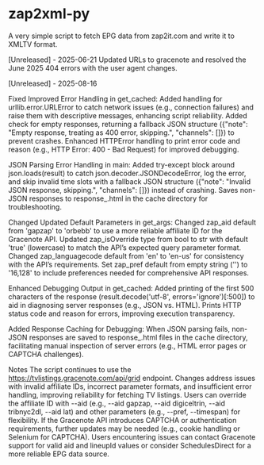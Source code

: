 # zap2xml-py
A very simple script to fetch EPG data from zap2it.com and write it to XMLTV format.

[Unreleased] - 2025-06-21 Updated URLs to gracenote and resolved the June 2025 404 errors with the user agent changes.

[Unreleased] - 2025-08-16

Fixed
Improved Error Handling in get_cached:
Added handling for urllib.error.URLError to catch network issues (e.g., connection failures) and raise them with descriptive messages, enhancing script reliability.
Added check for empty responses, returning a fallback JSON structure ({"note": "Empty response, treating as 400 error, skipping.", "channels": []}) to prevent crashes.
Enhanced HTTPError handling to print error code and reason (e.g., HTTP Error: 400 - Bad Request) for improved debugging.

JSON Parsing Error Handling in main:
Added try-except block around json.loads(result) to catch json.decoder.JSONDecodeError, log the error, and skip invalid time slots with a fallback JSON structure ({"note": "Invalid JSON response, skipping.", "channels": []}) instead of crashing.
Saves non-JSON responses to response_<timestamp>.html in the cache directory for troubleshooting.

Changed
Updated Default Parameters in get_args:
Changed zap_aid default from 'gapzap' to 'orbebb' to use a more reliable affiliate ID for the Gracenote API.
Updated zap_isOverride type from bool to str with default 'true' (lowercase) to match the API’s expected query parameter format.
Changed zap_languagecode default from 'en' to 'en-us' for consistency with the API’s requirements.
Set zap_pref default from empty string ('') to '16,128' to include preferences needed for comprehensive API responses.

Enhanced Debugging Output in get_cached:
Added printing of the first 500 characters of the response (result.decode('utf-8', errors='ignore')[:500]) to aid in diagnosing server responses (e.g., JSON vs. HTML).
Prints HTTP status code and reason for errors, improving execution transparency.

Added
Response Caching for Debugging:
When JSON parsing fails, non-JSON responses are saved to response_<timestamp>.html files in the cache directory, facilitating manual inspection of server errors (e.g., HTML error pages or CAPTCHA challenges).

Notes
The script continues to use the https://tvlistings.gracenote.com/api/grid endpoint. Changes address issues with invalid affiliate IDs, incorrect parameter formats, and insufficient error handling, improving reliability for fetching TV listings.
Users can override the affiliate ID with --aid (e.g., --aid gapzap, --aid digiceltrin, --aid tribnyc2dl, --aid lat) and other parameters (e.g., --pref, --timespan) for flexibility.
If the Gracenote API introduces CAPTCHA or authentication requirements, further updates may be needed (e.g., cookie handling or Selenium for CAPTCHA).
Users encountering issues can contact Gracenote support for valid aid and lineupId values or consider SchedulesDirect for a more reliable EPG data source.

